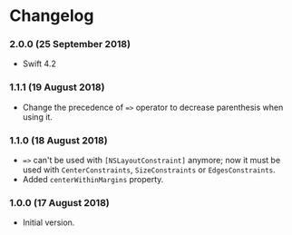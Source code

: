 # Changelog

### 2.0.0 (25 September 2018)
- Swift 4.2 

### 1.1.1 (19 August 2018)
- Change the precedence of `=>` operator to decrease parenthesis when using it.

### 1.1.0 (18 August 2018)
- `=>` can't be used with `[NSLayoutConstraint]` anymore; now it must be used with `CenterConstraints`, `SizeConstraints` or `EdgesConstraints`.
- Added `centerWithinMargins` property.

### 1.0.0 (17 August 2018)
- Initial version.
